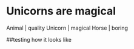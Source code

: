 # Unicorns are magical

Animal | quality
Unicorn | magical
Horse | boring

##testing how it looks like
<sf>
